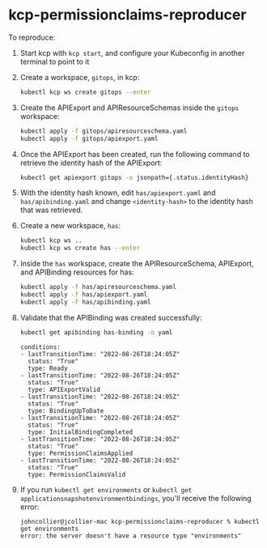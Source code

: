 # kcp-permissionclaims-reproducer

To reproduce:

1) Start kcp with `kcp start`, and configure your Kubeconfig in another terminal to point to it

2) Create a workspace, `gitops`, in kcp: 
    ```bash
    kubectl kcp ws create gitops --enter
    ```

3) Create the APIExport and APIResourceSchemas inside the `gitops` workspace:
   
   ```bash
   kubectl apply -f gitops/apiresourceschema.yaml
   kubectl apply -f gitops/apiexport.yaml
   ```

4) Once the APIExport has been created, run the following command to retrieve the identity hash of the APIExport:

   ```bash
   kubectl get apiexport gitops -o jsonpath={.status.identityHash}
   ```
   
5) With the identity hash known, edit `has/apiexport.yaml` and `has/apibinding.yaml` and change `<identity-hash>` to the identity hash that was retrieved.

6) Create a new workspace, `has`:
   
   ```bash
   kubectl kcp ws ..
   kubectl kcp ws create has --enter 
   ```
   
7) Inside the `has` workspace, create the APIResourceSchema, APIExport, and APIBinding resources for has:

   ```bash
   kubectl apply -f has/apiresourceschema.yaml
   kubectl apply -f has/apiexport.yaml
   kubectl apply -f has/apibinding.yaml
   ```
   
8) Validate that the APIBinding was created successfully:

   ```bash
   kubectl get apibinding has-binding -o yaml
   ```
   
   ```
   conditions:
   - lastTransitionTime: "2022-08-26T18:24:05Z"
     status: "True"
     type: Ready
   - lastTransitionTime: "2022-08-26T18:24:05Z"
     status: "True"
     type: APIExportValid
   - lastTransitionTime: "2022-08-26T18:24:05Z"
     status: "True"
     type: BindingUpToDate
   - lastTransitionTime: "2022-08-26T18:24:05Z"
     status: "True"
     type: InitialBindingCompleted
   - lastTransitionTime: "2022-08-26T18:24:05Z"
     status: "True"
     type: PermissionClaimsApplied
   - lastTransitionTime: "2022-08-26T18:24:05Z"
     status: "True"
     type: PermissionClaimsValid
   ```

9) If you run `kubectl get environments` or `kubectl get applicationsnapshotenvironmentbindings`, you'll receive the following error:


   ```
   johncollier@jcollier-mac kcp-permissionclaims-reproducer % kubectl get environments
   error: the server doesn't have a resource type "environments"
   
   ```
